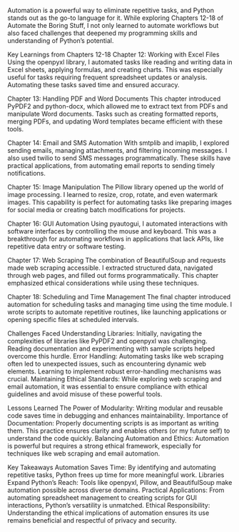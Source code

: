 Automation is a powerful way to eliminate repetitive tasks, and Python stands out as the go-to language for it. While exploring Chapters 12-18 of Automate the Boring Stuff, I not only learned to automate workflows but also faced challenges that deepened my programming skills and understanding of Python’s potential.

Key Learnings from Chapters 12-18
Chapter 12: Working with Excel Files
Using the openpyxl library, I automated tasks like reading and writing data in Excel sheets, applying formulas, and creating charts. This was especially useful for tasks requiring frequent spreadsheet updates or analysis. Automating these tasks saved time and ensured accuracy.

Chapter 13: Handling PDF and Word Documents
This chapter introduced PyPDF2 and python-docx, which allowed me to extract text from PDFs and manipulate Word documents. Tasks such as creating formatted reports, merging PDFs, and updating Word templates became efficient with these tools.

Chapter 14: Email and SMS Automation
With smtplib and imaplib, I explored sending emails, managing attachments, and filtering incoming messages. I also used twilio to send SMS messages programmatically. These skills have practical applications, from automating email reports to sending timely notifications.

Chapter 15: Image Manipulation
The Pillow library opened up the world of image processing. I learned to resize, crop, rotate, and even watermark images. This capability is perfect for automating tasks like preparing images for social media or creating batch modifications for projects.

Chapter 16: GUI Automation
Using pyautogui, I automated interactions with software interfaces by controlling the mouse and keyboard. This was a breakthrough for automating workflows in applications that lack APIs, like repetitive data entry or software testing.

Chapter 17: Web Scraping
The combination of BeautifulSoup and requests made web scraping accessible. I extracted structured data, navigated through web pages, and filled out forms programmatically. This chapter emphasized ethical considerations while using these techniques.

Chapter 18: Scheduling and Time Management
The final chapter introduced automation for scheduling tasks and managing time using the time module. I wrote scripts to automate repetitive routines, like launching applications or opening specific files at scheduled intervals.

Challenges Faced
Understanding Libraries: Initially, navigating the complexities of libraries like PyPDF2 and openpyxl was challenging. Reading documentation and experimenting with sample scripts helped overcome this hurdle.
Error Handling: Automating tasks like web scraping often led to unexpected issues, such as encountering dynamic web elements. Learning to implement robust error-handling mechanisms was crucial.
Maintaining Ethical Standards: While exploring web scraping and email automation, it was essential to ensure compliance with ethical guidelines and avoid misuse of these powerful tools.


Lessons Learned
The Power of Modularity: Writing modular and reusable code saves time in debugging and enhances maintainability.
Importance of Documentation: Properly documenting scripts is as important as writing them. This practice ensures clarity and enables others (or my future self) to understand the code quickly.
Balancing Automation and Ethics: Automation is powerful but requires a strong ethical framework, especially for techniques like web scraping and email automation.


Key Takeaways
Automation Saves Time: By identifying and automating repetitive tasks, Python frees up time for more meaningful work.
Libraries Expand Python’s Reach: Tools like openpyxl, Pillow, and BeautifulSoup make automation possible across diverse domains.
Practical Applications: From automating spreadsheet management to creating scripts for GUI interactions, Python’s versatility is unmatched.
Ethical Responsibility: Understanding the ethical implications of automation ensures its use remains beneficial and respectful of privacy and security.
